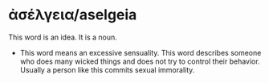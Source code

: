 # ἀσέλγεια/aselgeia
This word is an idea. It is a noun. 

* This word means an excessive sensuality. This word describes someone who does many wicked things and does not try to control their behavior. Usually a person like this commits sexual immorality.
